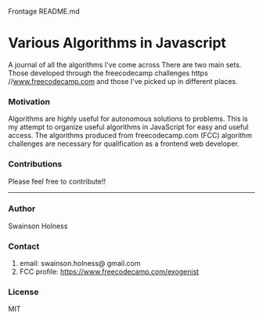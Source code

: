 Frontage README.md

# Various Algorithms in Javascript
A journal of all the algorithms I've come across  There are two main sets. Those developed through the freecodecamp challenges https //www.freecodecamp.com and those I've picked up in different places. 

### Motivation
Algorithms are highly useful for autonomous solutions to problems. This is my attempt to organize useful algorithms in JavaScript for easy and useful access. The algorithms produced from freecodecamp.com (FCC) algorithm challenges are necessary for qualification as a frontend web developer.    

### Contributions
Please feel free to contribute!!

***

### Author
Swainson Holness

### Contact
1. email: swainson.holness@ gmail.com 
2. FCC profile: https://www.freecodecamp.com/exogenist

### License
MIT




